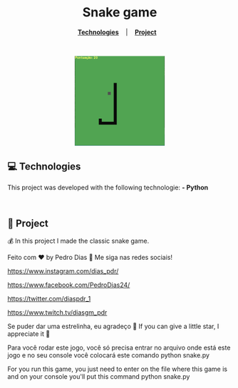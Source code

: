 <h1 align="center">
  Snake game
</h1>

<p align="center"> 
  <a href="#-Technologies"><b>Technologies</b></a>&nbsp;&nbsp;&nbsp; |&nbsp;&nbsp;&nbsp;
  <a href="#-Project"><b>Project</b></a>&nbsp;&nbsp;&nbsp;
</p>

<br>

<p align="center">
  <img alt="./image.png" src="./image.png" width="40%">
</p>

## 💻 Technologies

This project was developed with the following technologie:
<b> - Python </b>

<br>

## 📄 Project
💰 In this project I made the classic snake game.


Feito com ♥ by Pedro Dias :wave: Me siga nas redes sociais!
<br>

https://www.instagram.com/dias_pdr/ <br> 

https://www.facebook.com/PedroDias24/ <br>

https://twitter.com/diaspdr_1 <br>

https://www.twitch.tv/diasgm_pdr <br>

Se puder dar uma estrelinha, eu agradeço 🤩
If you can give a little star, I appreciate it 🤩

Para você rodar este jogo, você só precisa entrar no arquivo onde está este jogo e no seu console você colocará este comando python snake.py 


For you run this game, you just need to enter on the file where this game is and on your console you'll put this command python snake.py
